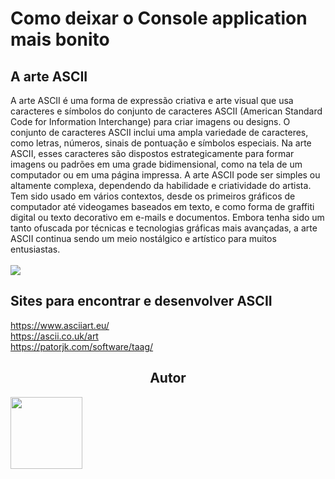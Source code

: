 # Como deixar o Console application mais bonito
## A arte ASCII
A arte ASCII é uma forma de expressão criativa e arte visual que usa caracteres e símbolos do conjunto de caracteres ASCII (American Standard Code for Information Interchange) para criar imagens ou designs. O conjunto de caracteres ASCII inclui uma ampla variedade de caracteres, como letras, números, sinais de pontuação e símbolos especiais. Na arte ASCII, esses caracteres são dispostos estrategicamente para formar imagens ou padrões em uma grade bidimensional, como na tela de um computador ou em uma página impressa. A arte ASCII pode ser simples ou altamente complexa, dependendo da habilidade e criatividade do artista. Tem sido usado em vários contextos, desde os primeiros gráficos de computador até videogames baseados em texto, e como forma de graffiti digital ou texto decorativo em e-mails e documentos. Embora tenha sido um tanto ofuscada por técnicas e tecnologias gráficas mais avançadas, a arte ASCII continua sendo um meio nostálgico e artístico para muitos entusiastas.
<br> 
<br>
<img src="https://uk27347.files.wordpress.com/2013/03/naruto.jpg">

## Sites para encontrar e desenvolver ASCII
https://www.asciiart.eu/
<br>
https://ascii.co.uk/art
<br>
https://patorjk.com/software/taag/

<h2 align="center">Autor</h2>
<a href="https://github.com/IsaquePemasi/"><img src="https://avatars.githubusercontent.com/u/76749511?v=4" width=115></a>